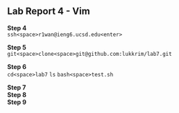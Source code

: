 ## Lab Report 4 - Vim
**Step 4**<br>
`ssh<space>r1wan@ieng6.ucsd.edu<enter>`<br>

**Step 5**<br>
`git<space>clone<space>git@github.com:lukkrim/lab7.git`<br>

**Step 6**<br>
`cd<space>lab7`
`ls`
`bash<space>test.sh`


**Step 7**<br>
**Step 8**<br>
**Step 9**<br>

